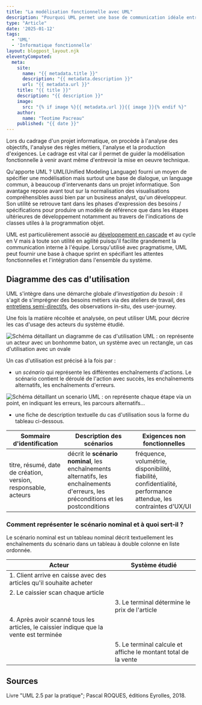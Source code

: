 ```yaml
---
title: "La modélisation fonctionnelle avec UML"
description: "Pourquoi UML permet une base de communication idéale entre fonctionnel et développement lors d'un projet informatique"
type: "Article"
date: '2025-01-12'
tags: 
  - 'UML'
  - 'Informatique fonctionnelle'
layout: blogpost_layout.njk
eleventyComputed:
  meta:
    site:
      name: "{{ metadata.title }}"
      description: "{{ metadata.description }}"
      url: "{{ metadata.url }}"
    title: "{{ title }}"
    description: "{{ description }}"
    image:
      src: "{% if image %}{{ metadata.url }}{{ image }}{% endif %}"
    author:
      name: "Teotime Pacreau"
    published: "{{ date }}"
---
```


Lors du cadrage d'un projet informatique, on procède à l'analyse des objectifs, l'analyse des règles métiers, l'analyse et la production d'exigences. Le cadrage est vital car il permet de guider la modélisation fonctionnelle à venir avant même d'entrevoir la mise en oeuvre technique.

Qu'apporte UML ? UML(Unified Modeling Language) fourni un moyen de spécifier une modélisation mais surtout une base de dialogue, un language commun, à beaucoup d'intervenants dans un projet informatique. Son avantage repose avant tout sur la normalisation des visualisations compréhensibles aussi bien par un business analyst, qu'un développeur. Son utilité se retrouve tant dans les phases d'expression des besoins / spécifications pour produire un modèle de référence que dans les étapes ultérieures de développement notamment au travers de l'indications de classes utiles à la programmation objet.

UML est particulièrement associé au [développement en cascade](../methodes-gestion-de-projet-informatique/) et au cycle en V mais à toute son utilité en agilité puisqu'il facilite grandement la communication interne à l'équipe. Lorsqu'utilisé avec pragmatisme, UML peut fournir une base à chaque sprint en spécifiant les attentes fonctionnelles et l'intégration dans l'ensemble du système.

## Diagramme des cas d'utilisation

UML s'intègre dans une démarche globale *d'investigation du besoin* : il s'agit de s'imprégner des besoins métiers via des ateliers de travail, des [entretiens semi-directifs](../../essais/challenger-pratiques-transformation-organisationelle-par-le-design-de-services/), des observations in-situ, des user-journey.

Une fois la matière récoltée et analysée, on peut utiliser UML pour décrire les cas d'usage des acteurs du système étudié.

![Schéma détaillant un diagramme de cas d'utilisation UML : on représente un acteur avec un bonhomme baton, un système avec un rectangle, un cas d'utilisation avec un ovale](/img/uml_diagramme_cas_dutilisation.webp "Exemple minimal de diagramme de cas d'utilisation UML")

Un cas d'utilisation est précisé à la fois par :

- un *scénario* qui représente les différentes enchaînements d'actions. Le scénario contient le déroulé de l'action avec succès, les enchaînements alternatifs, les enchaînements  d'erreurs.

![Schéma détaillant un scenario UML : on représente chaque étape via un point, en indiquant les erreurs, les parcours alternatifs...](/img/uml_scenario_cas_dutilisation.webp "Exemple minimal de scénario de cas d'utilisation UML")

- une fiche de description textuelle du cas d'utilisation sous la forme du tableau ci-dessous.

Sommaire d'identification | Description des scénarios | Exigences non fonctionnelles |
-- | -- | -- |
titre, résumé, date de création, version, responsable, acteurs | décrit le **scénario nominal**, les enchaînements alternatifs, les enchaînements d'erreurs, les préconditions et les postconditions | fréquence, volumétrie, disponibilité, fiabilité, confidentialité, performance attendue, les contraintes d'UX/UI |

### Comment représenter le **scénario nominal** et à quoi sert-il ?

Le scénario nominal est un tableau nominal décrit textuellement les enchaînements du scénario dans un tableau à double colonne en liste ordonnée.

Acteur | Système étudié |
-- | -- |
| 1. Client arrive en caisse avec des articles qu'il souhaite acheter | |
| 2. Le caissier scan chaque article | |
| | 3. Le terminal détermine le prix de l'article |
| 4. Après avoir scanné tous les articles, le caissier indique que la vente est terminée |  |
| | 5. Le terminal calcule et affiche le montant total de la vente |


## Sources

Livre "UML 2.5 par la pratique"; Pascal ROQUES, éditions Eyrolles, 2018.
